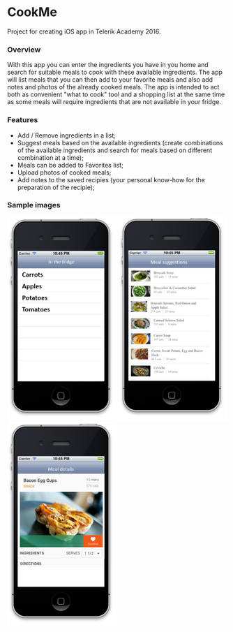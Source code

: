 # CookMe
Project for creating iOS app in Telerik Academy 2016.

### Overview
With this app you can enter the ingredients you have in you home and search for suitable meals to cook with these available ingredients. The app will list meals that you can then add to your favorite meals and also add notes and photos of the already cooked meals. The app is intended to act both as convenient "what to cook" tool and a shopping list at the same time as some meals will require ingredients that are not available in your fridge.

### Features
- Add / Remove ingredients in a list;
- Suggest meals based on the available ingredients (create combinations of the available ingredients and search for meals based on different combination at a time);
- Meals can be added to Favorites list;
- Upload photos of cooked meals;
- Add notes to the saved recipies (your personal know-how for the preparation of the recipie);


### Sample images

<img src="https://github.com/matioa/CookMe/blob/master/Snapshots/IngredientsList.png" width="250">
<img src="https://github.com/matioa/CookMe/blob/master/Snapshots/MealSuggestion.png" width="250">
<img src="https://github.com/matioa/CookMe/blob/master/Snapshots/MealDetails.png" width="250">
